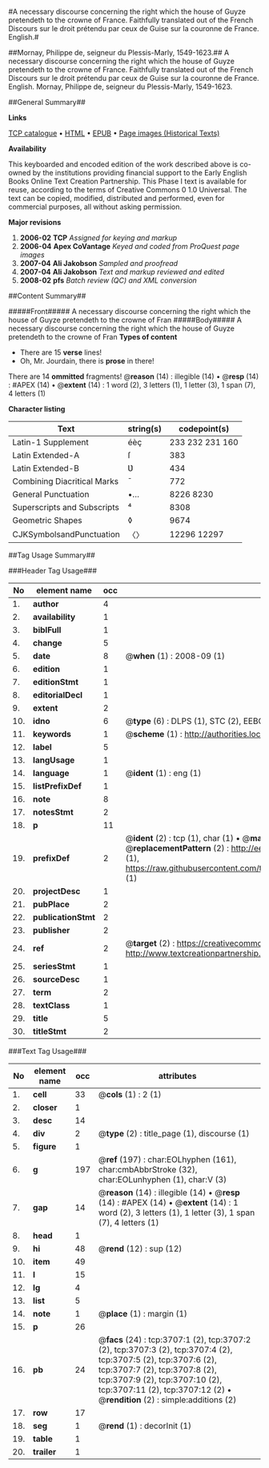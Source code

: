 #A necessary discourse concerning the right which the house of Guyze pretendeth to the crowne of France. Faithfully translated out of the French Discours sur le droit prétendu par ceux de Guise sur la couronne de France. English.#

##Mornay, Philippe de, seigneur du Plessis-Marly, 1549-1623.##
A necessary discourse concerning the right which the house of Guyze pretendeth to the crowne of France. Faithfully translated out of the French
Discours sur le droit prétendu par ceux de Guise sur la couronne de France. English.
Mornay, Philippe de, seigneur du Plessis-Marly, 1549-1623.

##General Summary##

**Links**

[TCP catalogue](http://www.ota.ox.ac.uk/tcp/)  • 
[HTML](http://tei.it.ox.ac.uk/tcp/Texts-HTML/free/A02/A02376.html)  • 
[EPUB](http://tei.it.ox.ac.uk/tcp/Texts-EPUB/free/A02/A02376.epub) • 
[Page images (Historical Texts)](https://data.historicaltexts.jisc.ac.uk/view?pubId=eebo-99839299e&pageId=eebo-99839299e-3707-1)

**Availability**

This keyboarded and encoded edition of the
	       work described above is co-owned by the institutions
	       providing financial support to the Early English Books
	       Online Text Creation Partnership. This Phase I text is
	       available for reuse, according to the terms of Creative
	       Commons 0 1.0 Universal. The text can be copied,
	       modified, distributed and performed, even for
	       commercial purposes, all without asking permission.

**Major revisions**

1. __2006-02__ __TCP__ *Assigned for keying and markup*
1. __2006-04__ __Apex CoVantage__ *Keyed and coded from ProQuest page images*
1. __2007-04__ __Ali Jakobson__ *Sampled and proofread*
1. __2007-04__ __Ali Jakobson__ *Text and markup reviewed and edited*
1. __2008-02__ __pfs__ *Batch review (QC) and XML conversion*

##Content Summary##

#####Front#####
A necessary discourse concerning the right which the house of Guyze pretendeth to the crowne of Fran
#####Body#####
A necessary discourse concerning the right which the house of Guyze pretendeth to the crowne of Fran
**Types of content**

  * There are 15 **verse** lines!
  * Oh, Mr. Jourdain, there is **prose** in there!

There are 14 **ommitted** fragments! 
 @__reason__ (14) : illegible (14)  •  @__resp__ (14) : #APEX (14)  •  @__extent__ (14) : 1 word (2), 3 letters (1), 1 letter (3), 1 span (7), 4 letters (1)

**Character listing**


|Text|string(s)|codepoint(s)|
|---|---|---|
|Latin-1 Supplement|éèç |233 232 231 160|
|Latin Extended-A|ſ|383|
|Latin Extended-B|Ʋ|434|
|Combining             Diacritical Marks|̄|772|
|General Punctuation|•…|8226 8230|
|Superscripts             and Subscripts|⁴|8308|
|Geometric Shapes|◊|9674|
|CJKSymbolsandPunctuation|〈〉|12296 12297|

##Tag Usage Summary##

###Header Tag Usage###

|No|element name|occ|attributes|
|---|---|---|---|
|1.|__author__|4||
|2.|__availability__|1||
|3.|__biblFull__|1||
|4.|__change__|5||
|5.|__date__|8| @__when__ (1) : 2008-09 (1)|
|6.|__edition__|1||
|7.|__editionStmt__|1||
|8.|__editorialDecl__|1||
|9.|__extent__|2||
|10.|__idno__|6| @__type__ (6) : DLPS (1), STC (2), EEBO-CITATION (1), PROQUEST (1), VID (1)|
|11.|__keywords__|1| @__scheme__ (1) : http://authorities.loc.gov/ (1)|
|12.|__label__|5||
|13.|__langUsage__|1||
|14.|__language__|1| @__ident__ (1) : eng (1)|
|15.|__listPrefixDef__|1||
|16.|__note__|8||
|17.|__notesStmt__|2||
|18.|__p__|11||
|19.|__prefixDef__|2| @__ident__ (2) : tcp (1), char (1)  •  @__matchPattern__ (2) : ([0-9\-]+):([0-9IVX]+) (1), (.+) (1)  •  @__replacementPattern__ (2) : http://eebo.chadwyck.com/downloadtiff?vid=$1&page=$2 (1), https://raw.githubusercontent.com/textcreationpartnership/Texts/master/tcpchars.xml#$1 (1)|
|20.|__projectDesc__|1||
|21.|__pubPlace__|2||
|22.|__publicationStmt__|2||
|23.|__publisher__|2||
|24.|__ref__|2| @__target__ (2) : https://creativecommons.org/publicdomain/zero/1.0/ (1), http://www.textcreationpartnership.org/docs/. (1)|
|25.|__seriesStmt__|1||
|26.|__sourceDesc__|1||
|27.|__term__|2||
|28.|__textClass__|1||
|29.|__title__|5||
|30.|__titleStmt__|2||


###Text Tag Usage###

|No|element name|occ|attributes|
|---|---|---|---|
|1.|__cell__|33| @__cols__ (1) : 2 (1)|
|2.|__closer__|1||
|3.|__desc__|14||
|4.|__div__|2| @__type__ (2) : title_page (1), discourse (1)|
|5.|__figure__|1||
|6.|__g__|197| @__ref__ (197) : char:EOLhyphen (161), char:cmbAbbrStroke (32), char:EOLunhyphen (1), char:V (3)|
|7.|__gap__|14| @__reason__ (14) : illegible (14)  •  @__resp__ (14) : #APEX (14)  •  @__extent__ (14) : 1 word (2), 3 letters (1), 1 letter (3), 1 span (7), 4 letters (1)|
|8.|__head__|1||
|9.|__hi__|48| @__rend__ (12) : sup (12)|
|10.|__item__|49||
|11.|__l__|15||
|12.|__lg__|4||
|13.|__list__|5||
|14.|__note__|1| @__place__ (1) : margin (1)|
|15.|__p__|26||
|16.|__pb__|24| @__facs__ (24) : tcp:3707:1 (2), tcp:3707:2 (2), tcp:3707:3 (2), tcp:3707:4 (2), tcp:3707:5 (2), tcp:3707:6 (2), tcp:3707:7 (2), tcp:3707:8 (2), tcp:3707:9 (2), tcp:3707:10 (2), tcp:3707:11 (2), tcp:3707:12 (2)  •  @__rendition__ (2) : simple:additions (2)|
|17.|__row__|17||
|18.|__seg__|1| @__rend__ (1) : decorInit (1)|
|19.|__table__|1||
|20.|__trailer__|1||
